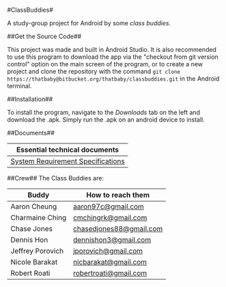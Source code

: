 #ClassBuddies#

A study-group project for Android by some *class buddies.*

##Get the Source Code##

This project was made and built in Android Studio. It is also recommended to use this program to download the app via the "checkout from git version control" option on the main screen of the program, or to create a new project and clone the repository with the command `git clone https://thatbaby@bitbucket.org/thatbaby/classbuddies.git` in the Android terminal.

##Installation##

To install the program, navigate to the *Downloads* tab on the left and download the .apk. Simply run the .apk on an android device to install.

##Documents##

|Essential technical documents|
|-----------------------------|
|[System Requirement Specifications](https://drive.google.com/open?id=1rz-40QmW5ACctQo2gZJ13EII6LTMC7nncVqQpiNf1IE)|



##Crew##
The Class Buddies are:

|Buddy				| How to reach them			|
|-------------------|---------------------------|
|Aaron Cheung 		| aaron97c@gmail.com		|
|Charmaine Ching 	| cmchingrk@gmail.com		|
|Chase Jones		| chasedjones88@gmail.com	|
|Dennis Hon 		| dennishon3@gmail.com		|
|Jeffrey Porovich 	| jporovich@gmail.com		|
|Nicole Barakat 	| nicbarakat@gmail.com		|
|Robert Roati 		| robertroati@gmail.com		|
